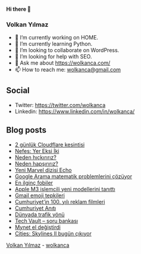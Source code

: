 #### Hi there 👋

### Volkan Yılmaz

- 🔭 I’m currently working on HOME.
- 🌱 I’m currently learning Python.
- 👯 I’m looking to collaborate on WordPress.
- 🤔 I’m looking for help with SEO.
- 💬 Ask me about https://wolkanca.com/
- 📫 How to reach me: wolkanca@gmail.com

## Social
- Twitter: https://twitter.com/wolkanca
- Linkedin: https://www.linkedin.com/in/wolkanca/



## Blog posts
<!-- BLOG-POST-LIST:START -->
- [2 günlük Cloudflare kesintisi](https://wolkanca.com/2-gunluk-cloudflare-kesintisi/)
- [Nefes: Yer Eksi İki](https://wolkanca.com/nefes-yer-eksi-iki/)
- [Neden hıçkırırız?](https://wolkanca.com/neden-hickiririz/)
- [Neden hapşırırız?](https://wolkanca.com/neden-hapsiririz/)
- [Yeni Marvel dizisi Echo](https://wolkanca.com/yeni-marvel-dizisi-echo/)
- [Google Arama matematik problemlerini çözüyor](https://wolkanca.com/google-arama-matematik-problemlerini-cozuyor/)
- [En ilginç fobiler](https://wolkanca.com/en-ilginc-fobiler/)
- [Apple M3 işlemcili yeni modellerini tanıttı](https://wolkanca.com/apple-m3-islemcili-yeni-modellerini-tanitti/)
- [Gmail emoji tepkileri](https://wolkanca.com/gmail-emoji-tepkileri/)
- [Cumhuriyet’in 100. yılı reklam filmleri](https://wolkanca.com/cumhuriyetin-100-yili-reklam-filmleri/)
- [Cumhuriyet Anıtı](https://wolkanca.com/cumhuriyet-aniti/)
- [Dünyada trafik yönü](https://wolkanca.com/dunyada-trafik-yonu/)
- [Tech Vault – soru bankası](https://wolkanca.com/tech-vault-soru-bankasi/)
- [Mynet el değiştirdi](https://wolkanca.com/mynet-el-degistirdi/)
- [Cities: Skylines II bugün çıkıyor](https://wolkanca.com/cities-skylines-ii-bugun-cikiyor/)
<!-- BLOG-POST-LIST:END -->


[Volkan Yılmaz](https://volkanyilmaz.com.tr/) - [wolkanca](https://wolkanca.com/)
